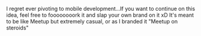 I regret ever pivoting to mobile development...If you want to continue on this idea, feel free to foooooooork it and slap your own brand on it xD
It's meant to be like Meetup but extremely casual, or as I branded it "Meetup on steroids"
